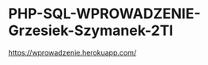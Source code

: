 # PHP-SQL-WPROWADZENIE-Grzesiek-Szymanek-2TI



https://wprowadzenie.herokuapp.com/                                                       
